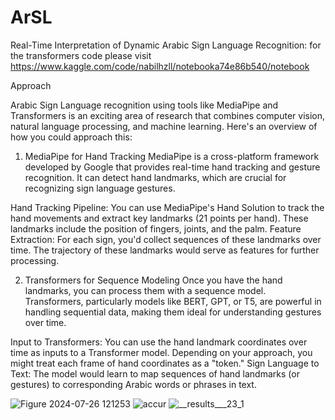 # ArSL
Real-Time Interpretation of Dynamic Arabic Sign  Language Recognition:
for the transformers code please visit
https://www.kaggle.com/code/nabilhzll/notebooka74e86b540/notebook

 Approach

Arabic Sign Language recognition using tools like MediaPipe and Transformers is an exciting area of research that combines computer vision, natural language processing, and machine learning. Here's an overview of how you could approach this:

1. MediaPipe for Hand Tracking
MediaPipe is a cross-platform framework developed by Google that provides real-time hand tracking and gesture recognition. It can detect hand landmarks, which are crucial for recognizing sign language gestures.

Hand Tracking Pipeline: You can use MediaPipe's Hand Solution to track the hand movements and extract key landmarks (21 points per hand). These landmarks include the position of fingers, joints, and the palm.
Feature Extraction: For each sign, you'd collect sequences of these landmarks over time. The trajectory of these landmarks would serve as features for further processing.

2. Transformers for Sequence Modeling
Once you have the hand landmarks, you can process them with a sequence model. Transformers, particularly models like BERT, GPT, or T5, are powerful in handling sequential data, making them ideal for understanding gestures over time.

Input to Transformers: You can use the hand landmark coordinates over time as inputs to a Transformer model. Depending on your approach, you might treat each frame of hand coordinates as a "token."
Sign Language to Text: The model would learn to map sequences of hand landmarks (or gestures) to corresponding Arabic words or phrases in text.

![Figure 2024-07-26 121253](https://github.com/user-attachments/assets/b40ca37e-3cbd-4490-8b71-d6c291c96416)
![accur](https://github.com/user-attachments/assets/d64a8683-96bb-450d-bbfa-ecda4bc5ba90)
![__results___23_1](https://github.com/user-attachments/assets/9cd8aae4-fd7e-4313-9849-b6dcb7ca940d)
